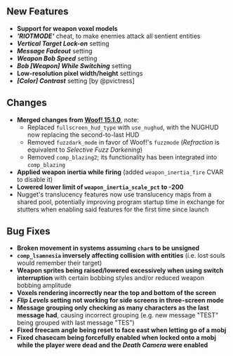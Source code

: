## New Features

- **Support for weapon voxel models**
- **_'RIOTMODE'_** cheat, to make enemies attack all sentient entities
- **_Vertical Target Lock-on_** setting
- **_Message Fadeout_** setting
- **_Weapon Bob Speed_** setting
- **_Bob [Weapon] While Switching_** setting
- **Low-resolution pixel width/height** settings
- **_[Color] Contrast_** setting [by @pvictress]

## Changes

- **Merged changes from [Woof! 15.1.0](https://github.com/fabiangreffrath/woof/releases/tag/woof_15.1.0)**, note:
  - Replaced `fullscreen_hud_type` with `use_nughud`, with the NUGHUD now replacing the second-to-last HUD
  - Removed `fuzzdark_mode` in favor of Woof!'s `fuzzmode` (_Refraction_ is equivalent to _Selective Fuzz Darkening_)
  - Removed `comp_blazing2`; its functionality has been integrated into `comp_blazing`
- **Applied weapon inertia while firing** (added `weapon_inertia_fire` CVAR to disable it)
- **Lowered lower limit of `weapon_inertia_scale_pct` to -200**
- Nugget's translucency features now use translucency maps from a shared pool,
  potentially improving program startup time in exchange for stutters
  when enabling said features for the first time since launch

## Bug Fixes

- **Broken movement in systems assuming `char`s to be unsigned**
- **`comp_lsamnesia` inversely affecting collision with entities** (i.e. lost souls would remember their target)
- **Weapon sprites being raised/lowered excessively when using switch interruption**
  with certain bobbing styles and/or reduced weapon bobbing amplitude
- **Voxels rendering incorrectly near the top and bottom of the screen**
- **_Flip Levels_ setting not working for side screens in three-screen mode**
- **Message grouping only checking as many characters as the last message had**,
  causing incorrect grouping (e.g. new message "TEST" being grouped with last message "TES")
- **Fixed freecam angle being reset to face east when letting go of a mobj**
- **Fixed chasecam being forcefully enabled when locked onto a mobj while the player were dead and the _Death Camera_ were enabled**

